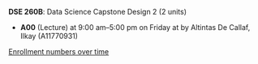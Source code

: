 **DSE 260B**: Data Science Capstone Design 2 (2 units)

- **A00** (Lecture) at 9:00 am–5:00 pm on Friday at   by Altintas De Callaf, Ilkay (A11770931)

[Enrollment numbers over time](./DSE260B.tsv)
